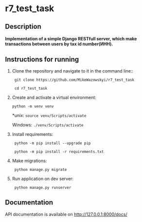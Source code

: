 # r7_test_task

## Description

#### Implementation of a simple Django RESTfull server, which make transactions between users by tax id number(ИНН).

## Instructions for running

1. Clone the repository and navigate to it in the command line::

   ``` git clone https://github.com/MikeWazowskyi/r7_test_task```

   ``` cd r7_test_task```

2. Create and activate a virtual environment:

   ```python -m venv venv```
   
   *unix:
   ```source venv/Scripts/activate``` 
   
   Windows:
   ```./venv/Scripts/activate``` 
   
3. Install requirements:

   ``` python -m pip install --upgrade pip```

   ``` python -m pip install -r requirements.txt```
   
4. Make migrations:

   ``` python manage.py migrate```

5. Run application on dev server:

   ``` python manage.py runserver```

## Documentation
   API documentation is available on  http://127.0.0.1:8000/docs/
